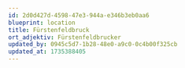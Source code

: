 ```yaml
---
id: 2d0d427d-4598-47e3-944a-e346b3eb0aa6
blueprint: location
title: Fürstenfeldbruck
ort_adjektiv: Fürstenfeldbrucker
updated_by: 0945c5d7-1b28-48e0-a9c0-0c4b00f325cb
updated_at: 1735388405
---
```

